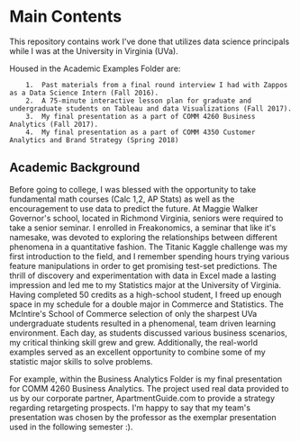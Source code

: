 # Main Contents

This repository contains work I've done that utilizes data science principals while I was at the University in Virginia (UVa).

Housed in the Academic Examples Folder are:

        1.	Past materials from a final round interview I had with Zappos as a Data Science Intern (Fall 2016).
        2.	A 75-minute interactive lesson plan for graduate and undergraduate students on Tableau and data Visualizations (Fall 2017).
        3.	My final presentation as a part of COMM 4260 Business Analytics (Fall 2017).
        4.	My final presentation as a part of COMM 4350 Customer Analytics and Brand Strategy (Spring 2018)

## Academic Background

Before going to college, I was blessed with the opportunity to take fundamental math courses (Calc 1,2, AP Stats) as well as the encouragement to use data to predict the future. At Maggie Walker Governor's school, located in Richmond Virginia, seniors were required to take a senior seminar. I enrolled in Freakonomics, a seminar that like it's namesake, was devoted to exploring the relationships between different phenomena in a quantitative fashion. The Titanic Kaggle challenge was my first introduction to the field, and I remember spending hours trying various feature manipulations in order to get promising test-set predictions. The thrill of discovery and experimentation with data in Excel made a lasting impression and led me to my Statistics major at the University of Virginia.
Having completed 50 credits as a high-school student, I freed up enough space in my schedule for a double major in Commerce and Statistics. The McIntire's School of Commerce selection of only the sharpest UVa undergraduate students resulted in a phenomenal, team driven learning environment. Each day, as students discussed various business scenarios, my critical thinking skill grew and grew. 
Additionally, the real-world examples served as an excellent opportunity to combine some of my statistic major skills to solve problems.


For example, within the Business Analytics Folder is my final presentation for COMM 4260 Business Analytics. The project used real data provided to us by our corporate partner, ApartmentGuide.com to provide a strategy regarding retargeting prospects. I'm happy to say that my team's presentation was chosen by the professor as the exemplar presentation used in the following semester :).

